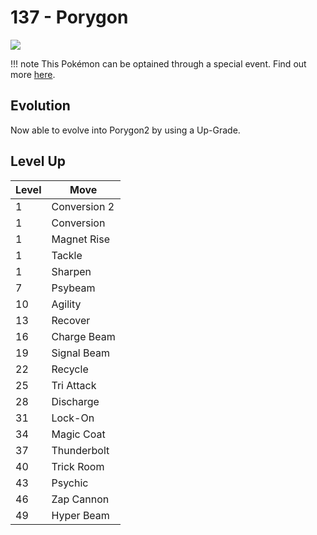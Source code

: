 # 137 - Porygon
![][137]

!!! note
    This Pokémon can be optained through a special event. Find out more [here](../../../special_events/#porygon).

## Evolution
Now able to evolve into Porygon2 by using a Up-Grade.

## Level Up

Level | Move
---   | ---
  1   | Conversion 2
  1   | Conversion
  1   | Magnet Rise
  1   | Tackle
  1   | Sharpen
  7   | Psybeam
 10   | Agility
 13   | Recover
 16   | Charge Beam
 19   | Signal Beam
 22   | Recycle
 25   | Tri Attack
 28   | Discharge
 31   | Lock-On
 34   | Magic Coat
 37   | Thunderbolt
 40   | Trick Room
 43   | Psychic
 46   | Zap Cannon
 49   | Hyper Beam



[137]: ../img/pokemon/137.png
